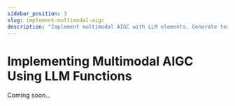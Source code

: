 ```yaml
---
sidebar_position: 3
slug: implement-multimodal-aigc
description: "Implement multimodal AIGC with LLM elements. Generate text, images, audio, and other modalities with AI models."
---
```


# Implementing Multimodal AIGC Using LLM Functions

Coming soon...
